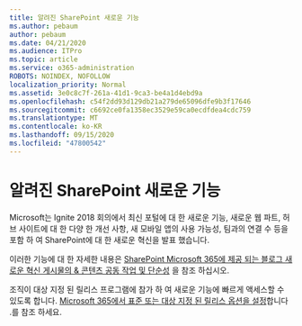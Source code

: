 ```yaml
---
title: 알려진 SharePoint 새로운 기능
ms.author: pebaum
author: pebaum
ms.date: 04/21/2020
ms.audience: ITPro
ms.topic: article
ms.service: o365-administration
ROBOTS: NOINDEX, NOFOLLOW
localization_priority: Normal
ms.assetid: 3e0c8c7f-261a-41d1-9ca3-be4a1d4ebd9a
ms.openlocfilehash: c54f2dd93d129db21a279de65096dfe9b3f17646
ms.sourcegitcommit: c6692ce0fa1358ec3529e59ca0ecdfdea4cdc759
ms.translationtype: MT
ms.contentlocale: ko-KR
ms.lasthandoff: 09/15/2020
ms.locfileid: "47800542"
---
```

# <a name="sharepoint-new-features-announced"></a>알려진 SharePoint 새로운 기능

Microsoft는 Ignite 2018 회의에서 최신 포털에 대 한 새로운 기능, 새로운 웹 파트, 허브 사이트에 대 한 다양 한 개선 사항, 새 모바일 앱의 사용 가능성, 팀과의 연결 수 등을 포함 하 여 SharePoint에 대 한 새로운 혁신을 발표 했습니다.
  
이러한 기능에 대 한 자세한 내용은 [SharePoint Microsoft 365에 제공 되는 블로그 새로운 혁신 게시물의 &amp; 콘텐츠 공동 작업 및 단순성](https://go.microsoft.com/fwlink/?linkid=2026502) 을 참조 하십시오.
  
조직이 대상 지정 된 릴리스 프로그램에 참가 하 여 새로운 기능에 빠르게 액세스할 수 있도록 합니다. [Microsoft 365에서 표준 또는 대상 지정 된 릴리스 옵션을 설정](https://docs.microsoft.com/microsoft-365/admin/manage/release-options-in-office-365)합니다 .를 참조 하세요.
